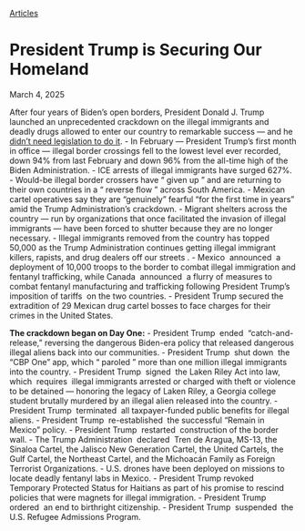 [Articles](https://www.whitehouse.gov/articles/)

# 					President Trump is Securing Our Homeland				

March 4, 2025

After four years of Biden’s open borders, President Donald J. Trump launched an unprecedented crackdown on the illegal immigrants and deadly drugs allowed to enter our country to remarkable success — and he [didn’t need legislation to do it](https://x.com/RapidResponse47/status/1896922571637227913).
    - In February — President Trump’s first month in office — illegal border crossings  fell  to the lowest level ever recorded,  down 94%  from last February and  down 96%  from the all-time high of the Biden Administration.       - ICE arrests of illegal immigrants have  surged  627%.       - Would-be illegal border crossers have “ given up ” and are returning to their own countries in a “ reverse flow ” across South America.       - Mexican cartel operatives  say  they are “genuinely” fearful “for the first time in years” amid the Trump Administration’s crackdown.        - Migrant shelters across the country — run by organizations that once facilitated the invasion of illegal immigrants — have been  forced to shutter  because they are no longer necessary. 
    - Illegal immigrants removed from the country has  topped 50,000  as the Trump Administration continues getting illegal immigrant killers, rapists, and drug dealers  off our streets .
    - Mexico  announced  a deployment of 10,000 troops to the border to combat illegal immigration and fentanyl trafficking, while Canada  announced  a flurry of measures to combat fentanyl manufacturing and trafficking following President Trump’s  imposition of tariffs  on the two countries.       - President Trump  secured  the extradition of 29 Mexican drug cartel bosses to face charges for their crimes in the United States. 

**The crackdown began on Day One:**
    - President Trump  ended  “catch-and-release,” reversing the dangerous Biden-era policy that released dangerous illegal aliens back into our communities.
    - President Trump  shut down  the “CBP One” app, which “ paroled ” more than one million illegal immigrants into the country.
    - President Trump  signed  the Laken Riley Act into law, which  requires  illegal immigrants arrested or charged with theft or violence to be detained — honoring the legacy of Laken Riley, a Georgia college student brutally murdered by an illegal alien released into the country.
    - President Trump  terminated  all taxpayer-funded public benefits for illegal aliens.
    - President Trump  re-established  the successful “Remain in Mexico” policy.
    - President Trump  restarted  construction of the border wall.
    - The Trump Administration  declared  Tren de Aragua, MS-13, the Sinaloa Cartel, the Jalisco New Generation Cartel, the United Cartels, the Gulf Cartel, the Northeast Cartel, and the Michoacán Family as Foreign Terrorist Organizations.
    - U.S. drones have been  deployed  on missions to locate deadly fentanyl labs in Mexico.
    - President Trump  revoked  Temporary Protected Status for Haitians as part of his promise to rescind policies that were magnets for illegal immigration.
    - President Trump  ordered  an end to birthright citizenship.
    - President Trump  suspended  the U.S. Refugee Admissions Program.
